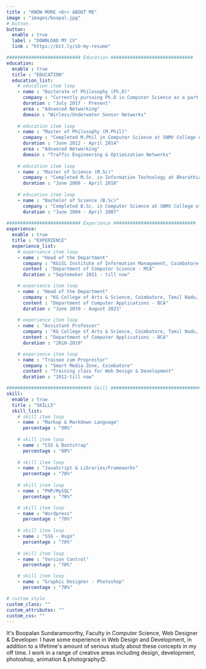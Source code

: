 ```yaml
---
title : "KNOW MORE <br> ABOUT ME"
image : "images/boopal.jpg"
# button
button:
  enable : true
  label : "DOWNLOAD MY CV"
  link : "https://bit.ly/sb-my-resume"

########################### Education ##############################
education:
  enable : true
  title : "EDUCATION"
  education_list:
    # education item loop
    - name : "Doctorate of Philosophy (Ph.D)"
      company : "Currently pursuing Ph.D in Computer Science as a part time in PKR College of Arts for Women, Gobichettipalayam, Erode, Tamil Nadu, India"
      duration : "July 2017 - Present"
      area : "Advanced Networking"
      domain : "Wirless/Underwater Sensor Networks"
    
    # education item loop
    - name : "Master of Philosophy (M.Phil)"
      company : "Completed M.Phil in Computer Science at SNMV College of Arts and Science, Coimbatore, Tamil Nadu, India"
      duration : "June 2012 - April 2014"
      area : "Advanced Networking"
      domain : "Traffic Engineering & Optimization Networks"
    
    # education item loop
    - name : "Master of Science (M.Sc)"
      company : "Completed M.Sc. in Information Technology at Bharathiar University, Coimbatore, Tamil Nadu, India"
      duration : "June 2008 - April 2010"
    
    # education item loop
    - name : "Bachelor of Science (B.Sc)"
      company : "Completed B.Sc. in Computer Science at SNMV College of Arts and Science, Coimbatore, Tamil Nadu, India"
      duration : "June 2004 - April 2007"
      
########################### Experience ##############################
experience:
  enable : true
  title : "EXPERIENCE"
  experience_list: 
    # experience item loop
    - name : "Head of the Department"
      company : "KGiSL Institute of Information Management, Coimbatore, Tamil Nadu, India"
      content : "Department of Computer Science - MCA"
      duration : "Septemeber 2021 - till now"

    # experience item loop
    - name : "Head of the Department"
      company : "KG College of Arts & Science, Coimbatore, Tamil Nadu, India"
      content : "Department of Computer Applications - BCA"
      duration : "June 2019 - August 2021"
    
    # experience item loop
    - name : "Assistant Professor"
      company : "KG College of Arts & Science, Coimbatore, Tamil Nadu, India"
      content : "Department of Computer Applications - BCA"
      duration : "2010-2019"

    # experience item loop
    - name : "Trainee cum Propreitor"
      company : "Smart Media Zone, Coimbatore"
      content : "Training class for Web Design & Development"
      duration : "2012-till now"

############################### Skill #################################
skill:
  enable : true
  title : "SKILLS"
  skill_list:
    # skill item loop
    - name : "Markup & Markdown Language"
      percentage : "90%"
      
    # skill item loop
    - name : "CSS & Bootstrap"
      percentage : "80%"
      
    # skill item loop
    - name : "JavaScript & Libraries/Frameworks"
      percentage : "70%"
      
    # skill item loop
    - name : "PHP/MySQL"
      percentage : "70%"

    # skill item loop
    - name : "Wordpress"
      percentage : "70%"
    
    # skill item loop
    - name : "SSG - Hugo"
      percentage : "70%"
    
    # skill item loop
    - name : "Version Control"
      percentage : "70%"

    # skill item loop
    - name : "Graphic Designer - Photoshop"
      percentage : "70%"

# custom style
custom_class: "" 
custom_attributes: "" 
custom_css: ""
---
```


It's Boopalan Sundaramoorthy, Faculty in Computer Science, Web Designer & Developer. I have some experience in Web Design and Development, in addition to a lifetime's amount of serious study about these concepts in my off time. I work in a range of creative areas including design, development, photoshop, animation & photography😊.